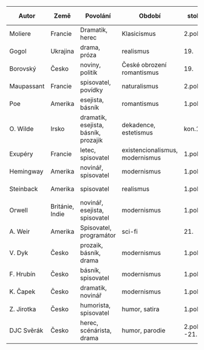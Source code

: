 | Autor      | Země               | Povolání                                | Období                             | století           | ??                   | Další díla             |
| ---------- | ------------------ | --------------------------------------- | ---------------------------------- | ----------------- | -------------------- | ---------------------- |
| Moliere    | Francie            | Dramatik, herec                         | Klasicismus                        | 2.pol.17.         |                      | Tartu,<br>D Juan       |
| Gogol      | Ukrajina           | drama, próza                            | realismus                          | 19.               | prvky romantismu     | Mrtvé Duše             |
| Borovský   | Česko              | noviny, politik                         | České obrození<br>romantismus      | 19.               | satira, žurnalistika | obrazy z Rus           |
| Maupassant | Francie            | spisovatel, povídky                     | naturalismus                       | 2.pol.19.         |                      | Miláček                |
| Poe        | Amerika            | esejista, básník                        | romantismus                        | 1.pol.19.         |                      | Havran,<br>Č. Kočk     |
| O. Wilde   | Irsko              | dramatik, esejista,<br>básník, prozajik | dekadence,<br>estetismus           | kon.19.           |                      | Filip,<br>pohádky      |
| Exupéry    | Francie            | letec, spisovatel                       | existencionalismus,<br>modernismus | 1.pol.20.         |                      | citadela,<br>noční let |
| Hemingway  | Amerika            | novinář, spisovatel                     | modernismus                        | 1.pol.20.         | ztracená gen.        | sbohem armádo          |
| Steinback  | Amerika            | spisovatel                              | realismus                          | 1.pol.20.         | ztracená gen.        | hrozny hněvu           |
| Orwell     | Británie,<br>Indie | novinář, esejista,<br>spisovatel        | modernismus                        | 1.pol.20          | dystopie             | na dně londýn paří, 84 |
| A. Weir    | Amerika            | Spisovatel, programátor                 | sci-fi                             | 21.               |                      | Artemis<br>spasit      |
| V. Dyk     | Česko              | prozaik, básník, drama                  | modernismus                        | 1.pol.20.         | Buřiči generace      | zmoudř Quijota         |
| F. Hrubín  | Česko              | básník, spisovatel                      | modernismus                        | 1.pol.20.         | lyrika, dětská lit.  | Fukuš, pohádky         |
| K. Čapek   | Česko              | dramatik, novinář                       | modernismus                        | 1.pol20.          | drama, scifi         | -                      |
| Z. Jirotka | Česko              | humorista, spisovatel                   | humor, satira                      | 1.pol.20.         | meziválečno          | Muž se psem            |
| DJC Svěrák | Česko              | herec, scénárista, drama                | humor, parodie                     | 2.pol.20.<br>-21. |                      | Lijavec, dlouh, Kolja  |
